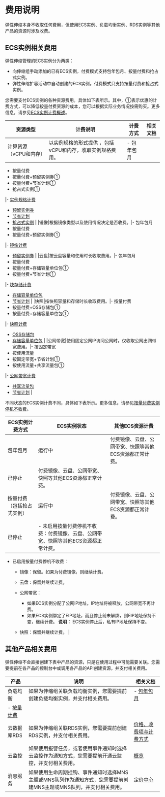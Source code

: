 # 费用说明

弹性伸缩本身不收取任何费用，但使用ECS实例、负载均衡实例、RDS实例等其他产品的资源时涉及收费。

## ECS实例相关费用

弹性伸缩管理的ECS实例分为两类：

-   向伸缩组手动添加的已有ECS实例，付费模式支持包年包月、按量付费和抢占式实例。
-   弹性伸缩扩容活动中自动创建的ECS实例，付费模式只支持按量付费和抢占式实例。

您需要支付ECS实例的各种资源费用，具体如下表所示。其中，①表示优惠的计费方式，可以降低按量付费资源的成本，您可以根据实际业务情况按需购买。更多信息，请参见[ECS实例计费概述](/cn.zh-CN/产品计费/计费概述.md)。

|资源类型|计费说明|计费方式|相关文档|
|----|----|----|----|
|计算资源（vCPU和内存）|以实例规格的形式提供 ，包括vCPU和内存，收取实例规格费用。|-   包年包月
-   按量付费
-   按量付费+预留实例券①
-   按量付费+节省计划①
-   抢占式实例①

|-   [实例规格计费](/cn.zh-CN/产品计费/计费项/实例规格计费.md)
-   [预留实例券](/cn.zh-CN/产品计费/计费方式/预留实例券.md)
-   [节省计划](/cn.zh-CN/产品计费/计费方式/节省计划.md)
-   [抢占式实例](/cn.zh-CN/产品计费/计费方式/抢占式实例.md) |
|镜像|根据镜像类型以及使用情况决定是否收费。|-   包年包月
-   按量付费
-   按量付费+预留实例券①

|-   [镜像计费](/cn.zh-CN/产品计费/计费项/镜像计费.md)
-   [预留实例券](/cn.zh-CN/产品计费/计费方式/预留实例券.md) |
|云盘|按云盘容量和使用时长收取费用。|-   包年包月
-   按量付费
-   按量付费+存储容量单位包①
-   按量付费+节省计划①

|-   [块存储计费](/cn.zh-CN/产品计费/计费项/块存储计费.md)
-   [存储容量单位包](/cn.zh-CN/产品计费/计费方式/存储容量单位包.md)
-   [节省计划](/cn.zh-CN/产品计费/计费方式/节省计划.md) |
|快照|按快照容量和存储时长收取费用。|-   按量付费
-   按量付费+OSS存储包①
-   按量付费+存储容量单位包①

|-   [快照计费](/cn.zh-CN/产品计费/计费项/快照计费.md)
-   [OSS存储包](/cn.zh-CN/产品计费/计费方式/OSS存储包.md)
-   [存储容量单位包](/cn.zh-CN/产品计费/计费方式/存储容量单位包.md) |
|公网带宽|使用固定公网IP访问公网时，仅收取公网出网带宽费用。|-   按固定带宽
-   按使用流量
-   按固定带宽+节省计划①
-   按使用流量+共享流量包①

|-   [公网带宽计费](/cn.zh-CN/产品计费/计费项/公网带宽计费.md)
-   [共享流量包](/cn.zh-CN/.md)
-   [节省计划](/cn.zh-CN/产品计费/计费方式/节省计划.md) |

不同状态的ECS实例计费不同，具体如下表所示。更多信息，请参见[按量付费实例停机不收费](/cn.zh-CN/产品计费/计费方式/按量付费实例停机不收费.md)。

|ECS实例计费方式|ECS实例状态|其他ECS资源计费|
|---------|-------|---------|
|包年包月|运行中|付费镜像、云盘、公网带宽、快照等其他ECS资源都正常计费。|
|已停止|付费镜像、云盘、公网带宽、快照等其他ECS资源都正常计费。|
|按量付费（包括抢占式实例）|运行中|付费镜像、云盘、公网带宽、快照等其他ECS资源都正常计费。|
|已停止|-   未启用按量付费停机不收费：付费镜像、云盘、公网带宽、快照等其他ECS资源都正常计费。
-   已启用按量付费停机不收费：
    -   镜像：保留。如果为付费镜像，则继续计费。
    -   云盘：保留并继续计费。
    -   公网带宽：

        -   如果ECS实例分配了公网IP地址，IP地址将被释放，公网带宽不再计费。
        -   如果ECS实例绑定了EIP地址，而且停止前未解绑，则EIP地址保持不变，继续计费。
**说明：** ECS实例停止后，私有IP地址保持不变。

    -   快照：保留并继续计费。 |

## 其他产品相关费用

弹性伸缩不会直接创建下表中产品的资源，只是在使用过程中可能需要关联。您需要提前在各产品的控制台中或调用各产品的API创建资源，并支付相关费用。

|产品|说明|相关文档|
|--|--|----|
|负载均衡|如果为伸缩组关联负载均衡实例，您需要提前创建负载均衡实例，并支付相关费用。|-   [包年包月](/cn.zh-CN/传统型负载均衡CLB/CLB产品计费/包年包月.md)
-   [按量计费](/cn.zh-CN/传统型负载均衡CLB/CLB产品计费/按量计费.md) |
|云数据库RDS|如果为伸缩组关联RDS实例，您需要提前创建RDS实例，并支付相关费用。|[价格、收费项与计费方式](/cn.zh-CN/产品计费/价格、收费项与计费方式.md)|
|云监控|如果使用报警任务，或者使用事件通知时选择云监控作为通知方式，您需要提前开通云监控，并支付相关费用。|[概览](/cn.zh-CN/产品定价/计费方式/概览.md)|
|消息服务|如果使用生命周期挂钩、事件通知时选择MNS主题或MNS队列作为通知方式，您需要提前创建MNS主题或MNS队列，并支付相关费用。|[定价中心](https://www.aliyun.com/price/product#/mns/detail)|

